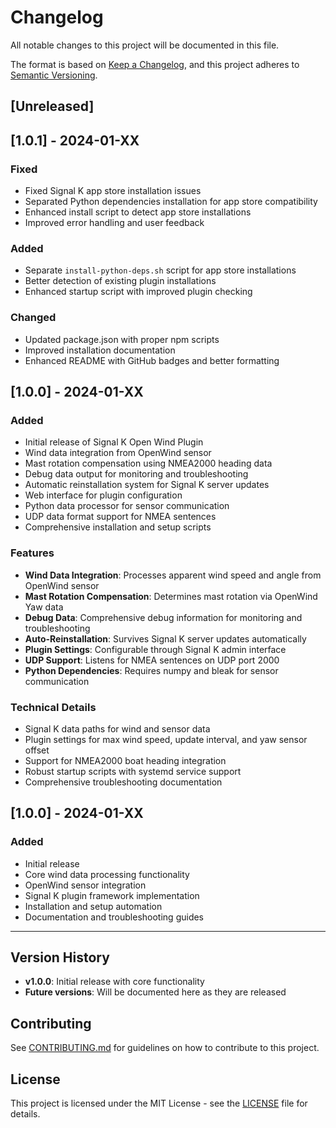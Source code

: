 # Changelog

All notable changes to this project will be documented in this file.

The format is based on [Keep a Changelog](https://keepachangelog.com/en/1.0.0/),
and this project adheres to [Semantic Versioning](https://semver.org/spec/v2.0.0.html).

## [Unreleased]

## [1.0.1] - 2024-01-XX

### Fixed
- Fixed Signal K app store installation issues
- Separated Python dependencies installation for app store compatibility
- Enhanced install script to detect app store installations
- Improved error handling and user feedback

### Added
- Separate `install-python-deps.sh` script for app store installations
- Better detection of existing plugin installations
- Enhanced startup script with improved plugin checking

### Changed
- Updated package.json with proper npm scripts
- Improved installation documentation
- Enhanced README with GitHub badges and better formatting

## [1.0.0] - 2024-01-XX

### Added
- Initial release of Signal K Open Wind Plugin
- Wind data integration from OpenWind sensor
- Mast rotation compensation using NMEA2000 heading data
- Debug data output for monitoring and troubleshooting
- Automatic reinstallation system for Signal K server updates
- Web interface for plugin configuration
- Python data processor for sensor communication
- UDP data format support for NMEA sentences
- Comprehensive installation and setup scripts

### Features
- **Wind Data Integration**: Processes apparent wind speed and angle from OpenWind sensor
- **Mast Rotation Compensation**: Determines mast rotation via OpenWind Yaw data
- **Debug Data**: Comprehensive debug information for monitoring and troubleshooting
- **Auto-Reinstallation**: Survives Signal K server updates automatically
- **Plugin Settings**: Configurable through Signal K admin interface
- **UDP Support**: Listens for NMEA sentences on UDP port 2000
- **Python Dependencies**: Requires numpy and bleak for sensor communication

### Technical Details
- Signal K data paths for wind and sensor data
- Plugin settings for max wind speed, update interval, and yaw sensor offset
- Support for NMEA2000 boat heading integration
- Robust startup scripts with systemd service support
- Comprehensive troubleshooting documentation

## [1.0.0] - 2024-01-XX

### Added
- Initial release
- Core wind data processing functionality
- OpenWind sensor integration
- Signal K plugin framework implementation
- Installation and setup automation
- Documentation and troubleshooting guides

---

## Version History

- **v1.0.0**: Initial release with core functionality
- **Future versions**: Will be documented here as they are released

## Contributing

See [CONTRIBUTING.md](CONTRIBUTING.md) for guidelines on how to contribute to this project.

## License

This project is licensed under the MIT License - see the [LICENSE](LICENSE) file for details.
